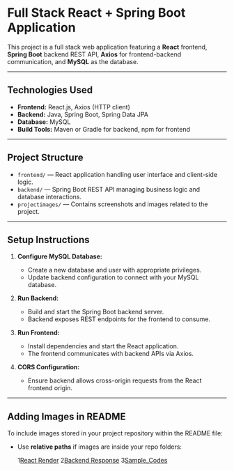 # Full Stack React + Spring Boot Application

This project is a full stack web application featuring a **React** frontend, **Spring Boot** backend REST API, **Axios** for frontend-backend communication, and **MySQL** as the database.

---

## Technologies Used

- **Frontend:** React.js, Axios (HTTP client)
- **Backend:** Java, Spring Boot, Spring Data JPA
- **Database:** MySQL
- **Build Tools:** Maven or Gradle for backend, npm for frontend

---

## Project Structure

- `frontend/` — React application handling user interface and client-side logic.
- `backend/` — Spring Boot REST API managing business logic and database interactions.
- `projectimages/` — Contains screenshots and images related to the project.

---

## Setup Instructions

1. **Configure MySQL Database:**

   - Create a new database and user with appropriate privileges.
   - Update backend configuration to connect with your MySQL database.

2. **Run Backend:**

   - Build and start the Spring Boot backend server.
   - Backend exposes REST endpoints for the frontend to consume.

3. **Run Frontend:**

   - Install dependencies and start the React application.
   - The frontend communicates with backend APIs via Axios.

4. **CORS Configuration:**

   - Ensure backend allows cross-origin requests from the React frontend origin.

---

## Adding Images in README

To include images stored in your project repository within the README file:

- Use **relative paths** if images are inside your repo folders:

  
  1[React Render](Images/welcome.png)
  2[Backend Response](Images/welcome.png)
  3[Sample_Codes](Images/list1.png)
    [](Images/list2.png)
  [](Images/list3.png)
